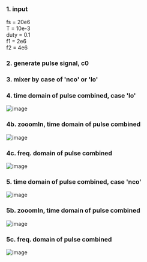 ### 1. input     
fs = 20e6    
T = 10e-3    
duty = 0.1      
f1 = 2e6     
f2 = 4e6     

### 2. generate pulse signal, c0

### 3. mixer by case of 'nco' or 'lo'

### 4. time domain of pulse combined, case 'lo'
![image](https://user-images.githubusercontent.com/87049112/186196642-905abcf8-8746-40ae-afa0-770045ad2697.png)
### 4b. zooomIn, time domain of pulse combined
![image](https://user-images.githubusercontent.com/87049112/186197008-3ef0c24d-7c33-4fd5-81b0-a93cbb02c69f.png)
### 4c. freq. domain of pulse combined
![image](https://user-images.githubusercontent.com/87049112/186198434-d2b513d8-94bc-4e85-aa7a-a4c72e4a82ac.png)

### 5. time domain of pulse combined, case 'nco'
![image](https://user-images.githubusercontent.com/87049112/186198573-8df94cde-e4c6-45d1-b8df-7768717d7628.png)
### 5b. zooomIn, time domain of pulse combined
![image](https://user-images.githubusercontent.com/87049112/186198800-e5945d19-8e0c-4be3-8f53-5dceb598cfe5.png)
### 5c. freq. domain of pulse combined
![image](https://user-images.githubusercontent.com/87049112/186198869-86cb0a66-72d5-4abb-bdeb-e48bf2079c72.png)

